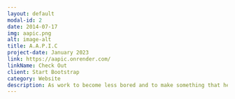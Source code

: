 ```yaml
---
layout: default
modal-id: 2
date: 2014-07-17
img: aapic.png
alt: image-alt
title: A.A.P.I.C
project-date: January 2023
link: https://aapic.onrender.com/
linkName: Check Out
client: Start Bootstrap
category: Website
description: As work to become less bored and to make something that he could learn from, Dorcupi started A.A.P.I.C (An Amazing Arrogantactive API Collection). It showcases a few unique API's for people around the world to learn about.
---
```

